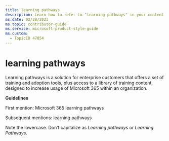 ```yaml
---
title: learning pathways
description: Learn how to refer to "learning pathways" in your content.
ms.date: 02/28/2023
ms.topic: contributor-guide
ms.service: microsoft-product-style-guide
ms.custom:
  - TopicID 47854
---
```



# learning pathways

Learning pathways is a solution for enterprise customers that offers a set of training and adoption tools, plus access to a library of training content, designed to increase usage of Microsoft 365 within an organization.

**Guidelines**

First mention: Microsoft 365 learning pathways

Subsequent mentions: learning pathways

Note the lowercase. Don’t capitalize as *Learning pathways* or *Learning Pathways.*